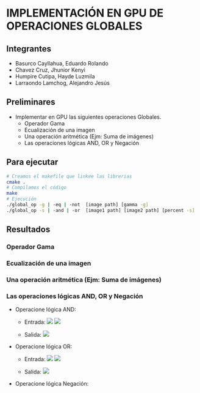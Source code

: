 # IMPLEMENTACIÓN EN GPU DE OPERACIONES GLOBALES 
## Integrantes
- Basurco Cayllahua, Eduardo Rolando
- Chavez Cruz, Jhunior Kenyi
- Humpire Cutipa, Hayde Luzmila
- Larraondo Lamchog, Alejandro Jesús 

## Preliminares
- Implementar en GPU las siguientes operaciones Globales.
  - Operador Gama
  - Ecualización de una imagen
  - Una operación aritmética (Ejm: Suma de imágenes)
  - Las operaciones lógicas AND, OR y Negación

## Para ejecutar

```bash
# Creamos el makefile que linkee las librerias
cmake .
# Compilamos el código
make
# Ejecución
./global_op -g | -eq | -not  [image path] [gamma -g]
./global_op -s | -and | -or  [image1 path] [image2 path] [percent -s]
```

## Resultados
### Operador Gama

### Ecualización de una imagen

### Una operación aritmética (Ejm: Suma de imágenes)

### Las operaciones lógicas AND, OR y Negación
- Operacione lógica AND:
  - Entrada:
  ![](Output/image.jpg_binary.png=50x100)
  ![](Output/image2.jpg_binary.png=50x100)
  
  - Salida:
  ![](Output/image.jpg_binary.png_and.png=50x100)

- Operacione lógica OR:
  - Entrada:
    ![](Output/image.jpg_binary.png=50x100)
    ![](Output/image2.jpg_binary.png=50x100)
    
  - Salida:
  ![](Output/image.jpg_binary.png_or.png=50x100)
  
- Operacione lógica Negación:


